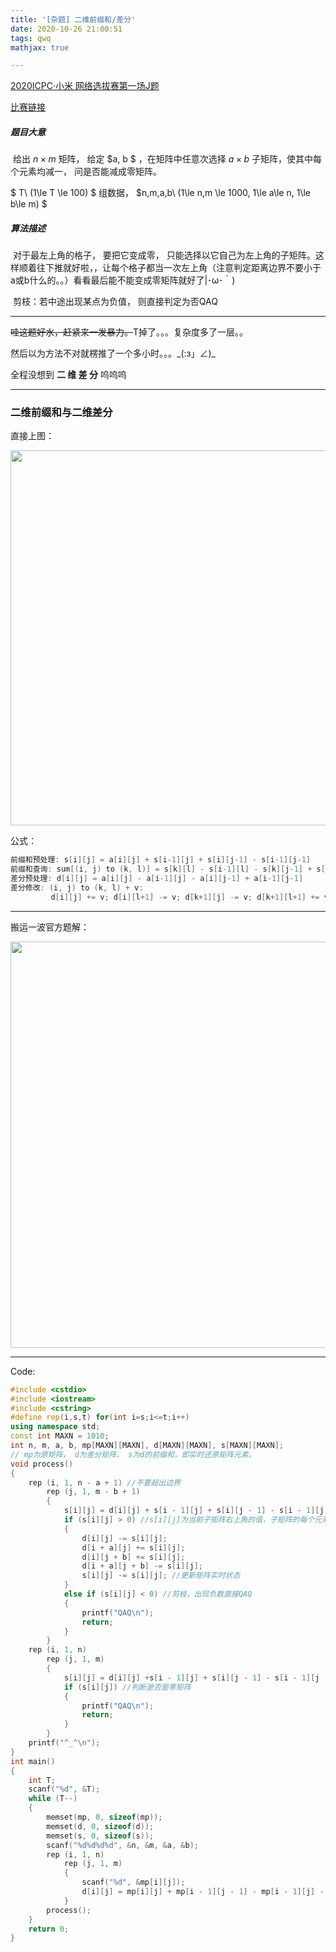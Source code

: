 ```yaml
---
title: '[杂题] 二维前缀和/差分'
date: 2020-10-26 21:00:51
tags: qwq
mathjax: true

---
```


[2020ICPC·小米 网络选拔赛第一场J题](https://ac.nowcoder.com/acm/contest/7501/J)

[比赛链接](https://ac.nowcoder.com/acm/contest/7501  )

##### 题目大意

​	给出 $n \times m$ 矩阵， 给定 $a, b $ ，在矩阵中任意次选择 $a \times b$ 子矩阵，使其中每个元素均减一， 问是否能减成零矩阵。

$ T\ (1\le T \le 100) $ 组数据，  $n,m,a,b\ (1\le n,m \le 1000, 1\le a\le n, 1\le b\le m) $

##### 算法描述

​	对于最左上角的格子， 要把它变成零， 只能选择以它自己为左上角的子矩阵。这样顺着往下推就好啦，，让每个格子都当一次左上角（注意判定距离边界不要小于a或b什么的。。）看看最后能不能变成零矩阵就好了|･ω･｀)

​	剪枝：若中途出现某点为负值， 则直接判定为否QAQ

----

~~哇这题好水，赶紧来一发暴力。~~T掉了。。。复杂度多了一层。。

然后以为方法不对就楞推了一个多小时。。。\_(:з」∠)\_

全程没想到 **二 维 差 分** 呜呜呜

----

### 二维前缀和与二维差分

直接上图：

<img src = "https://s1.ax1x.com/2020/10/26/BKRh6O.png" width = "600px">

公式：

```cpp
前缀和预处理: s[i][j] = a[i][j] + s[i-1][j] + s[i][j-1] - s[i-1][j-1] 
前缀和查询: sum[(i, j) to (k, l)] = s[k][l] - s[i-1][l] - s[k][j-1] + s[i-1][j-1] 
差分预处理: d[i][j] = a[i][j] - a[i-1][j] - a[i][j-1] + a[i-1][j-1] 
差分修改: (i, j) to (k, l) + v:
		 d[i][j] += v; d[i][l+1] -= v; d[k+1][j] -= v; d[k+1][l+1] += v;
```

----

搬运一波官方题解：

<img src = "https://s1.ax1x.com/2020/10/26/BKfyJ1.png" width = "650px">

----

Code:

```cpp
#include <cstdio>
#include <iostream>
#include <cstring>
#define rep(i,s,t) for(int i=s;i<=t;i++)
using namespace std;
const int MAXN = 1010;
int n, m, a, b, mp[MAXN][MAXN], d[MAXN][MAXN], s[MAXN][MAXN];
// mp为原矩阵， d为差分矩阵， s为d的前缀和，即实时还原矩阵元素。
void process()
{
    rep (i, 1, n - a + 1) //不要超出边界
        rep (j, 1, m - b + 1)
        {
            s[i][j] = d[i][j] + s[i - 1][j] + s[i][j - 1] - s[i - 1][j - 1];
            if (s[i][j] > 0) //s[i][j]为当前子矩阵右上角的值，子矩阵的每个元素都要减去它。
            {
                d[i][j] -= s[i][j];
                d[i + a][j] += s[i][j];
                d[i][j + b] += s[i][j];
                d[i + a][j + b] -= s[i][j];
                s[i][j] -= s[i][j]; //更新矩阵实时状态
            }
            else if (s[i][j] < 0) //剪枝，出现负数直接QAQ
            {
                printf("QAQ\n");
                return;
            }
        }
    rep (i, 1, n)
        rep (j, 1, m)
        {
            s[i][j] = d[i][j] +s[i - 1][j] + s[i][j - 1] - s[i - 1][j - 1];
            if (s[i][j]) //判断是否是零矩阵
            {
                printf("QAQ\n");
                return;
            }
        }
    printf("^_^\n");
}
int main()
{
    int T;
    scanf("%d", &T);
    while (T--)
    {
        memset(mp, 0, sizeof(mp));
        memset(d, 0, sizeof(d));
        memset(s, 0, sizeof(s));
        scanf("%d%d%d%d", &n, &m, &a, &b);
        rep (i, 1, n)
            rep (j, 1, m)
            {
                scanf("%d", &mp[i][j]);
                d[i][j] = mp[i][j] + mp[i - 1][j - 1] - mp[i - 1][j] - mp[i][j - 1];
            }
        process();
    }
    return 0;
}
```
